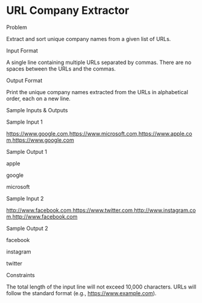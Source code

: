 # URL Company Extractor

Problem





Extract and sort unique company names from a given list of URLs.





Input Format



A single line containing multiple URLs separated by commas. There are no spaces between the URLs and the commas.





Output Format



Print the unique company names extracted from the URLs in alphabetical order, each on a new line.





Sample Inputs & Outputs



Sample Input 1

https://www.google.com,https://www.microsoft.com,https://www.apple.com,https://www.google.com



Sample Output 1

apple

google

microsoft







Sample Input 2

http://www.facebook.com,https://www.twitter.com,http://www.instagram.com,http://www.facebook.com



Sample Output 2

facebook

instagram

twitter







Constraints



The total length of the input line will not exceed 10,000 characters. URLs will follow the standard format (e.g., https://www.example.com).





